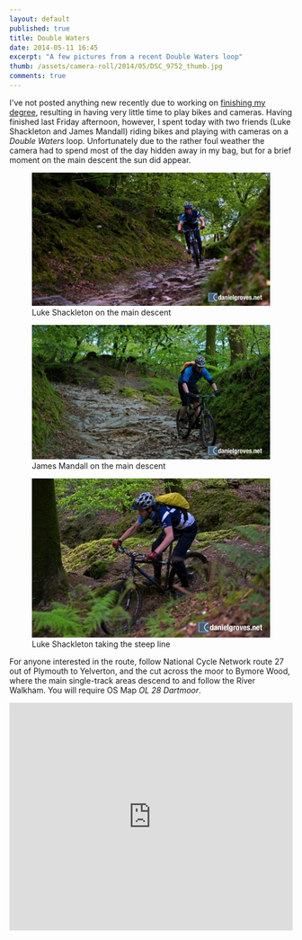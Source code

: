 ```yaml
---
layout: default
published: true
title: Double Waters
date: 2014-05-11 16:45
excerpt: "A few pictures from a recent Double Waters loop"
thumb: /assets/camera-roll/2014/05/DSC_9752_thumb.jpg
comments: true
---
```


I've not posted anything new recently due to working on [finishing my degree](/notebook/2014/05/finishing-university/ "Thoughts on the last four years at University"), resulting in having very little time to play bikes and cameras. Having finished last Friday afternoon, however, I spent today with two friends (Luke Shackleton and James Mandall) riding bikes and playing with cameras on a *Double Waters* loop. Unfortunately due to the rather foul weather the camera had to spend most of the day hidden away in my bag, but for a brief moment on the main descent the sun did appear.

<figure>
	<img src="/assets/camera-roll/2014/05/DSC_9752.jpg" alt="Luke Shackleton on the main descent" />
	<figcaption>Luke Shackleton on the main descent</figcaption>
</figure>

<figure>
	<img src="/assets/camera-roll/2014/05/DSC_9757.jpg" alt="James Mandall on the main descent" />
	<figcaption>James Mandall on the main descent</figcaption>
</figure>

<figure>
	<img src="/assets/camera-roll/2014/05/DSC_9764.jpg" alt="Luke Shackleton taking the steep line" />
	<figcaption>Luke Shackleton taking the steep line</figcaption>
</figure>

For anyone interested in the route, follow National Cycle Network route 27 out of Plymouth to Yelverton, and the cut across the moor to Bymore Wood, where the main single-track areas descend to and follow the River Walkham. You will require OS Map *OL 28 Dartmoor*.

<iframe height='405px' width='100%' frameborder='0' allowtransparency='true' scrolling='no' src='http://www.strava.com/activities/139888616/embed/ac2622fdcd341be0dfce914d3e5b7faa092a5ac4'></iframe>
